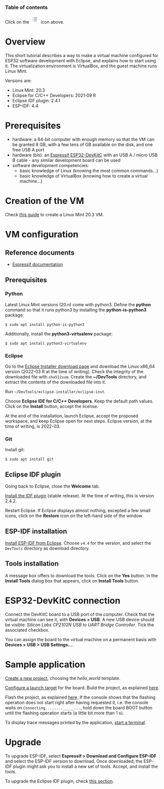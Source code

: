 ### Table of contents

Click on the ![](images/tocIcon.png) icon above.

# Overview

This short tutorial describes a way to make a virtual machine configured for ESP32 software development with Eclipse, and explains how to start using it. The virtualization environment is VirtualBox, and the guest machine runs Linux Mint.

Versions are:

* Linux Mint: 20.3
* Eclipse for C/C++ Developers: 2021‑09 R
* Eclipse IDF plugin: 2.4.1
* ESP-IDF: 4.4

# Prerequisites

* hardware: a 64-bit computer with enough memory so that the VM can be granted 8 GB, with a few tens of GB available on the disk, and one free USB A port
* hardware (bis): an [Espressif ESP32-DevKitC](https://www.espressif.com/en/products/devkits/esp32-devkitc) with an USB A / micro USB B cable - any similar development board can be used
* software development competencies: 
  * basic knowledge of Linux (knowing the most common commands...)
  * basic knowledge of VirtualBox (knowing how to create a virtual machine...)

# Creation of the VM

Check [this guide](https://github.com/PascalBod/lm-vm) to create a Linux Mint 20.3 VM.

# VM configuration

## Reference documents

* [Espressif documentation](https://github.com/espressif/idf-eclipse-plugin)

## Prerequisites

### Python

Latest Linux Mint versions (20.n) come with python3. Define the **python** command so that it runs python3 by installing the **python-is-python3** package:

```shell
$ sudo apt install python-is-python3
```

Additionally, install the **python3-virtualenv** package:

```shell
$ sudo apt install python3-virtualenv
```

### Eclipse

Go to the [Eclipse Installer download page](https://www.eclipse.org/downloads/packages/installer) and download the Linux x86_64 version (2022-03 R at the time of writing). Check the integrity of the downloaded file with `sha512sum`. Create the **~/DevTools** directory, and extract the contents of the downloaded file into it.

Run `~/DevTools/eclipse-installer/eclipse-inst`.

Choose **Eclipse IDE for C/C++ Developers**. Keep the default path values. Click on the **Install** button, accept the license.

At the end of the installation, launch Eclipse, accept the proposed workspace, and keep Eclipse open for next steps. Eclipse version, at the time of writing, is 2022-03.

### Git

Install git:

```shell
$ sudo apt install git
```

## Eclipse IDF plugin

Going back to Eclipse, close the **Welcome** tab.

[Install the IDF plugin](https://github.com/espressif/idf-eclipse-plugin#installing-idf-plugin-using-update-site-url) (stable release). At the time of writing, this is version 2.4.2.

Restart Eclipse. If Eclipse displays almost nothing, excepted a few small icons, click on the **Restore** icon on the left-hand side of the window.

## ESP-IDF installation

[Install ESP-IDF from Eclipse](https://github.com/espressif/idf-eclipse-plugin#installing-esp-idf). Choose `v4.4` for the version, and select the `DevTools` directory as download directory.

## Tools installation

A message box offers to download the tools. Click on the **Yes** button. In the **Install Tools** dialog box that appears, click on **Install Tools** button.

# ESP32-DevKitC connection

Connect the DevKitC board to a USB port of the computer. Check that the virtual machine can see it, with **Devices > USB**. A new USB device should be visible: *Silicon Labs CP2102N USB to UART Bridge Controller*. Tick the associated checkbox.

You can assign the board to the virtual machine on a permanent basis with **Devices > USB > USB Settings...**.

# Sample application

[Create a new project](https://github.com/espressif/idf-eclipse-plugin#create-a-new-project-using-esp-idf-templates), choosing the *hello_world* template.

[Configure a launch target](https://github.com/espressif/idf-eclipse-plugin#configuring-launch-target) for the board. Build the project, as explained [here](https://github.com/espressif/idf-eclipse-plugin#compiling-the-project).

Flash the project, as explained [here](https://github.com/espressif/idf-eclipse-plugin#flashing-the-project). If the console shows that the flashing operation does not start right after having requested it, i.e. the console waits on `Connecting........_____...`, hold down the board BOOT button until the flashing operation starts (a little bit more than 1 s). 

To display trace messages printed by the application, [start a terminal](https://github.com/espressif/idf-eclipse-plugin#viewing-serial-output).

# Upgrade

To upgrade ESP-IDF, select **Espressif > Download and Configure ESP-IDF** and select the ESP-IDF version to download. Once downloaded, the ESP-IDF plugin might ask you to install a new set of tools. Accept, and install the tools. 

To upgrade the Eclipse IDF plugin, check [this section](https://github.com/espressif/idf-eclipse-plugin#how-do-i-upgrade-my-existing-idf-eclipse-plugin).
